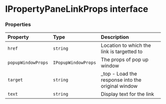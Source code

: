 # IPropertyPaneLinkProps interface










### Properties

| Property	   | Type	| Description|
|:-------------|:-------|:-----------|
|`href`      | `string` | Location to which the link is targetted to |
|`popupWindowProps`      | `IPopupWindowProps` | The props of pop up window |
|`target`      | `string` | _top - Load the response into the original window |
|`text`      | `string` | Display text for the link |





